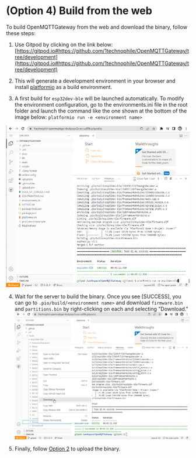 # (Option 4) Build from the web

To build OpenMQTTGateway from the web and download the binary, follow these steps:

1. Use Gitpod by clicking on the link below:
[https://gitpod.io#https://github.com/1technophile/OpenMQTTGateway/tree/development](https://gitpod.io#https://github.com/1technophile/OpenMQTTGateway/tree/development)

2. This will generate a development environment in your browser and install [platformio](https://platformio.org/) as a build environment.

3. A first build for `esp32dev-ble` will be launched automatically. To modify the environment configuration, go to the environments.ini file in the root folder and launch the command like the one shown at the bottom of the image below:
`platformio run -e <environment name>`

![](../img/OpenMQTTGateway-Build-gitpod-env.png)

4. Wait for the server to build the binary. Once you see [SUCCESS], you can go to `.pio/build/<environment name>` and download `firmware.bin` and `partitions.bin` by right-clicking on each and selecting "Download."
![](../img/OpenMQTTGateway-Build-gitpod.png)

5. Finally, follow [Option 2](binaries.md) to upload the binary.
